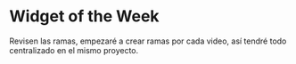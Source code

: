 # Widget of the Week

Revisen las ramas, empezaré a crear ramas por cada video, así tendré todo centralizado en el mismo proyecto.





